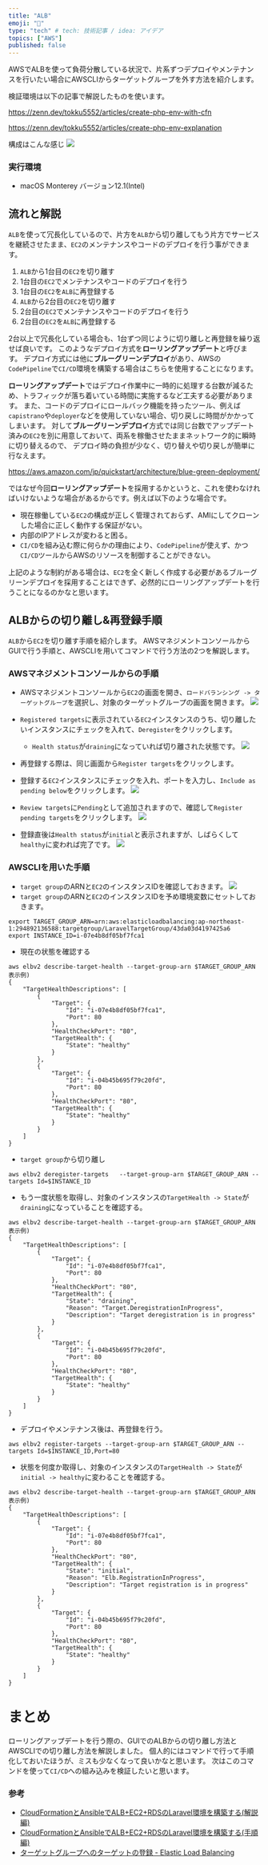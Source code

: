 ```yaml
---
title: "ALB"
emoji: "🌟"
type: "tech" # tech: 技術記事 / idea: アイデア
topics: ["AWS"]
published: false
---
```

AWSでALBを使って負荷分散している状況で、片系ずつデプロイやメンテナンスを行いたい場合にAWSCLIからターゲットグループを外す方法を紹介します。

検証環境は以下の記事で解説したものを使います。

https://zenn.dev/tokku5552/articles/create-php-env-with-cfn

https://zenn.dev/tokku5552/articles/create-php-env-explanation


構成はこんな感じ
![](https://storage.googleapis.com/zenn-user-upload/f6248c2f7d89-20220130.png)

### 実行環境
- macOS Monterey バージョン12.1(Intel)

## 流れと解説
`ALB`を使って冗長化しているので、片方を`ALB`から切り離してもう片方でサービスを継続させたまま、`EC2`のメンテナンスやコードのデプロイを行う事ができます。

1. `ALB`から1台目の`EC2`を切り離す
2. 1台目の`EC2`でメンテナンスやコードのデプロイを行う
3. 1台目の`EC2`を`ALB`に再登録する
4. `ALB`から2台目の`EC2`を切り離す
5. 2台目の`EC2`でメンテナンスやコードのデプロイを行う
6. 2台目の`EC2`を`ALB`に再登録する

2台以上で冗長化している場合も、1台ずつ同じように切り離しと再登録を繰り返せば良いです。
このようなデプロイ方式を**ローリングアップデート**と呼びます。
デプロイ方式には他に**ブルーグリーンデプロイ**があり、AWSの`CodePipeline`で`CI/CD`環境を構築する場合はこちらを使用することになります。

**ローリングアップデート**ではデプロイ作業中に一時的に処理する台数が減るため、トラフィックが落ち着いている時間に実施するなど工夫する必要があります。
また、コードのデプロイにロールバック機能を持ったツール、例えば`capistrano`や`deployer`などを使用していない場合、切り戻しに時間がかかってしまいます。
対して**ブルーグリーンデプロイ**方式では同じ台数でアップデート済みの`EC2`を別に用意しておいて、両系を稼働させたままネットワーク的に瞬時に切り替えるので、
デプロイ時の負担が少なく、切り替えや切り戻しが簡単に行なえます。

https://aws.amazon.com/jp/quickstart/architecture/blue-green-deployment/

ではなぜ今回**ローリングアップデート**を採用するかというと、これを使わなければいけないような場合があるからです。例えば以下のような場合です。
- 現在稼働している`EC2`の構成が正しく管理されておらず、AMIにしてクローンした場合に正しく動作する保証がない。
- 内部のIPアドレスが変わると困る。
- `CI/CD`を組み込む際に何らかの理由により、`CodePipeline`が使えず、かつ`CI/CD`ツールからAWSのリソースを制御することができない。

上記のような制約がある場合は、`EC2`を全く新しく作成する必要があるブルーグリーンデプロイを採用することはできず、必然的にローリングアップデートを行うことになるのかなと思います。

## ALBからの切り離し&再登録手順
`ALB`から`EC2`を切り離す手順を紹介します。
AWSマネジメントコンソールからGUIで行う手順と、AWSCLIを用いてコマンドで行う方法の2つを解説します。

### AWSマネジメントコンソールからの手順
- AWSマネジメントコンソールから`EC2`の画面を開き、`ロードバランシング -> ターゲットグループ`を選択し、対象のターゲットグループの画面を開きます。
![](https://storage.googleapis.com/zenn-user-upload/86ce4f3d41ad-20220205.png)

- `Registered targets`に表示されている`EC2`インスタンスのうち、切り離したいインスタンスにチェックを入れて、`Deregister`をクリックします。
  - `Health status`が`draining`になっていれば切り離された状態です。
![](https://storage.googleapis.com/zenn-user-upload/c89d24e07dd3-20220205.png)

- 再登録する際は、同じ画面から`Register targets`をクリックします。
- 登録する`EC2`インスタンスにチェックを入れ、ポートを入力し、`Include as pending below`をクリックします。
![](https://storage.googleapis.com/zenn-user-upload/e85fe386d792-20220205.png)
- `Review targets`に`Pending`として追加されますので、確認して`Register pending targets`をクリックします。
![](https://storage.googleapis.com/zenn-user-upload/afe394bebd70-20220205.png)

- 登録直後は`Health status`が`initial`と表示されますが、しばらくして`healthy`に変われば完了です。
![](https://storage.googleapis.com/zenn-user-upload/4d49194b1796-20220205.png)

### AWSCLIを用いた手順
- `target group`のARNと`EC2`のインスタンスIDを確認しておきます。
![](https://storage.googleapis.com/zenn-user-upload/2b838da35fef-20220205.png)
- `target group`のARNと`EC2`のインスタンスIDを予め環境変数にセットしておきます。
```
export TARGET_GROUP_ARN=arn:aws:elasticloadbalancing:ap-northeast-1:294892136588:targetgroup/LaravelTargetGroup/43da03d4197425a6
export INSTANCE_ID=i-07e4b8df05bf7fca1
```

- 現在の状態を確認する
```shell:
aws elbv2 describe-target-health --target-group-arn $TARGET_GROUP_ARN
表示例)
{
    "TargetHealthDescriptions": [
        {
            "Target": {
                "Id": "i-07e4b8df05bf7fca1",
                "Port": 80
            },
            "HealthCheckPort": "80",
            "TargetHealth": {
                "State": "healthy"
            }
        },
        {
            "Target": {
                "Id": "i-04b45b695f79c20fd",
                "Port": 80
            },
            "HealthCheckPort": "80",
            "TargetHealth": {
                "State": "healthy"
            }
        }
    ]
}
```

- `target group`から切り離し
```shell:
aws elbv2 deregister-targets   --target-group-arn $TARGET_GROUP_ARN --targets Id=$INSTANCE_ID
```

- もう一度状態を取得し、対象のインスタンスの`TargetHealth -> State`が`draining`になっていることを確認する。
```shell:
aws elbv2 describe-target-health --target-group-arn $TARGET_GROUP_ARN
表示例)
{
    "TargetHealthDescriptions": [
        {
            "Target": {
                "Id": "i-07e4b8df05bf7fca1",
                "Port": 80
            },
            "HealthCheckPort": "80",
            "TargetHealth": {
                "State": "draining",
                "Reason": "Target.DeregistrationInProgress",
                "Description": "Target deregistration is in progress"
            }
        },
        {
            "Target": {
                "Id": "i-04b45b695f79c20fd",
                "Port": 80
            },
            "HealthCheckPort": "80",
            "TargetHealth": {
                "State": "healthy"
            }
        }
    ]
}
```

- デプロイやメンテナンス後は、再登録を行う。
```shell:
aws elbv2 register-targets --target-group-arn $TARGET_GROUP_ARN --targets Id=$INSTANCE_ID,Port=80 
```

- 状態を何度か取得し、対象のインスタンスの`TargetHealth -> State`が`initial -> healthy`に変わることを確認する。
```shell:
aws elbv2 describe-target-health --target-group-arn $TARGET_GROUP_ARN
表示例)
{
    "TargetHealthDescriptions": [
        {
            "Target": {
                "Id": "i-07e4b8df05bf7fca1",
                "Port": 80
            },
            "HealthCheckPort": "80",
            "TargetHealth": {
                "State": "initial",
                "Reason": "Elb.RegistrationInProgress",
                "Description": "Target registration is in progress"
            }
        },
        {
            "Target": {
                "Id": "i-04b45b695f79c20fd",
                "Port": 80
            },
            "HealthCheckPort": "80",
            "TargetHealth": {
                "State": "healthy"
            }
        }
    ]
}
```

# まとめ
ローリングアップデートを行う際の、GUIでのALBからの切り離し方法とAWSCLIでの切り離し方法を解説しました。
個人的にはコマンドで行って手順化しておいたほうが、ミスも少なくなって良いかなと思います。
次はこのコマンドを使って`CI/CD`への組み込みを検証したいと思います。

### 参考
- [CloudFormationとAnsibleでALB+EC2+RDSのLaravel環境を構築する(解説編)](https://zenn.dev/tokku5552/articles/create-php-env-explanation)
- [CloudFormationとAnsibleでALB+EC2+RDSのLaravel環境を構築する(手順編)](https://zenn.dev/tokku5552/articles/create-php-env-with-cfn)
- [ターゲットグループへのターゲットの登録 - Elastic Load Balancing](https://docs.aws.amazon.com/ja_jp/elasticloadbalancing/latest/application/target-group-register-targets.html)